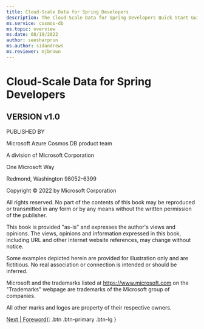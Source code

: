 ```yaml
---
title: Cloud-Scale Data for Spring Developers
description: The Cloud-Scale Data for Spring Developers Quick Start Guide is a guide for bringing Cloud Native Java applications to Azure and using Azure Cosmos DB for your data needs.
ms.service: cosmos-db
ms.topic: overview
ms.date: 08/19/2022
author: seesharprun
ms.author: sidandrews
ms.reviewer: mjbrown
---
```


# Cloud-Scale Data for Spring Developers

## VERSION v1.0

PUBLISHED BY

Microsoft Azure Cosmos DB product team

A division of Microsoft Corporation

One Microsoft Way

Redmond, Washington 98052-6399

Copyright © 2022 by Microsoft Corporation

All rights reserved. No part of the contents of this book may be reproduced or transmitted in any form or by any means without the written permission of the publisher.

This book is provided "as-is" and expresses the author\'s views and opinions. The views, opinions and information expressed in this book, including URL and other Internet website references, may change without notice.

Some examples depicted herein are provided for illustration only and are fictitious. No real association or connection is intended or should be inferred.

Microsoft and the trademarks listed at <https://www.microsoft.com> on the "Trademarks" webpage are trademarks of the Microsoft group of companies.

All other marks and logos are property of their respective owners.

[Next &#124; Foreword](foreword.md){: .btn .btn-primary .btn-lg }
